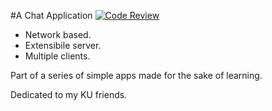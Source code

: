 #A Chat Application
[![Code Review](http://www.zomis.net/codereview/shield/?qid=102020)](http://codereview.stackexchange.com/q/102020/49181&mode=score)

- Network based.
- Extensibile server.
- Multiple clients.

Part of a series of simple apps made for the sake of learning.

Dedicated to my KU friends.	